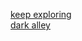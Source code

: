 [keep exploring](https://github.com/alanr8742/SEP-10-PD-6-Parallel-World-/blob/main/start/KeepExploring.md)  
[dark alley](https://github.com/alanr8742/SEP-10-PD-6-Parallel-World-/blob/main/start/ally.md)
